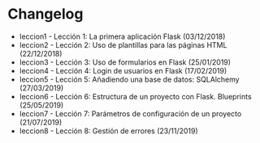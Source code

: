 # Changelog

- leccion1 - Lección 1: La primera aplicación Flask (03/12/2018)
- leccion2 - Lección 2: Uso de plantillas para las páginas HTML (22/12/2018)
- leccion3 - Lección 3: Uso de formularios en Flask (25/01/2019)
- leccion4 - Lección 4: Login de usuarios en Flask (17/02/2019)
- leccion5 - Lección 5: Añadiendo una base de datos: SQLAlchemy (27/03/2019)
- leccion6 - Lección 6: Estructura de un proyecto con Flask. Blueprints (25/05/2019)
- leccion7 - Lección 7: Parámetros de configuración de un proyecto (21/07/2019)
- leccion8 - Lección 8: Gestión de errores (23/11/2019)

